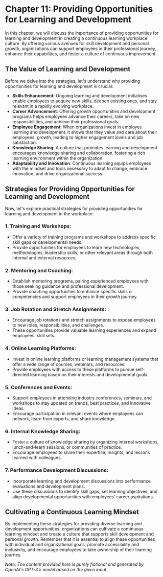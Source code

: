 Chapter 11: Providing Opportunities for Learning and Development
================================================================

In this chapter, we will discuss the importance of providing opportunities for learning and development in creating a continuous learning workplace culture. By offering various avenues for skill development and personal growth, organizations can support employees in their professional journey, enhance their capabilities, and foster a culture of continuous improvement.

The Value of Learning and Development
-------------------------------------

Before we delve into the strategies, let's understand why providing opportunities for learning and development is crucial:

* **Skills Enhancement**: Ongoing learning and development initiatives enable employees to acquire new skills, deepen existing ones, and stay relevant in a rapidly evolving workplace.
* **Career Advancement**: Offering growth opportunities and development programs helps employees advance their careers, take on new responsibilities, and achieve their professional goals.
* **Employee Engagement**: When organizations invest in employee learning and development, it shows that they value and care about their employees' growth, leading to higher engagement levels and job satisfaction.
* **Knowledge Sharing**: A culture that promotes learning and development encourages knowledge sharing and collaboration, fostering a rich learning environment within the organization.
* **Adaptability and Innovation**: Continuous learning equips employees with the mindset and tools necessary to adapt to change, embrace innovation, and drive organizational success.

Strategies for Providing Opportunities for Learning and Development
-------------------------------------------------------------------

Now, let's explore practical strategies for providing opportunities for learning and development in the workplace:

### 1. Training and Workshops:

* Offer a variety of training programs and workshops to address specific skill gaps or developmental needs.
* Provide opportunities for employees to learn new technologies, methodologies, leadership skills, or other relevant areas through both internal and external resources.

### 2. Mentoring and Coaching:

* Establish mentoring programs, pairing experienced employees with those seeking guidance and professional development.
* Provide coaching opportunities to enhance specific skills or competencies and support employees in their growth journey.

### 3. Job Rotation and Stretch Assignments:

* Encourage job rotations and stretch assignments to expose employees to new roles, responsibilities, and challenges.
* These opportunities provide valuable learning experiences and expand employees' skill sets.

### 4. Online Learning Platforms:

* Invest in online learning platforms or learning management systems that offer a wide range of courses, webinars, and resources.
* Provide employees with access to these platforms to pursue self-directed learning based on their interests and developmental goals.

### 5. Conferences and Events:

* Support employees in attending industry conferences, seminars, and workshops to stay updated on trends, best practices, and innovative ideas.
* Encourage participation in relevant events where employees can network, learn from experts, and share knowledge.

### 6. Internal Knowledge Sharing:

* Foster a culture of knowledge sharing by organizing internal workshops, lunch-and-learn sessions, or communities of practice.
* Encourage employees to share their expertise, insights, and lessons learned with colleagues.

### 7. Performance Development Discussions:

* Incorporate learning and development discussions into performance evaluations and development plans.
* Use these discussions to identify skill gaps, set learning objectives, and align developmental opportunities with employees' career aspirations.

Cultivating a Continuous Learning Mindset
-----------------------------------------

By implementing these strategies for providing diverse learning and development opportunities, organizations can cultivate a continuous learning mindset and create a culture that supports skill development and personal growth. Remember that it is essential to align these opportunities with individual and organizational goals, promote accessibility and inclusivity, and encourage employees to take ownership of their learning journey.

*Note: The content provided here is purely fictional and generated by OpenAI's GPT-3.5 model based on the given input.*
